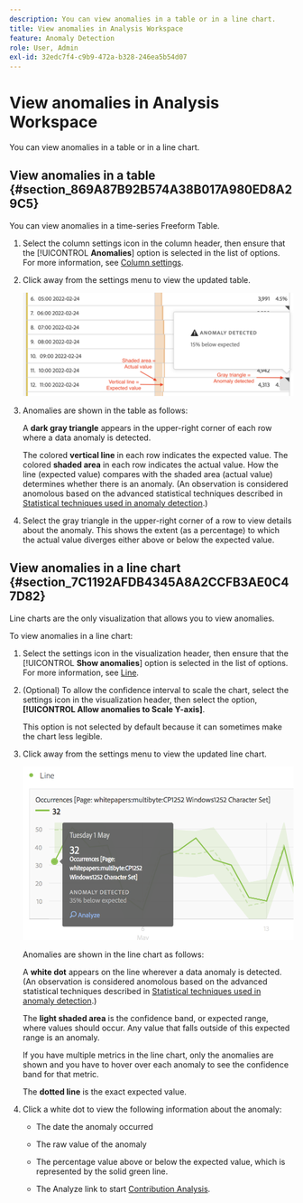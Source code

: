 ```yaml
---
description: You can view anomalies in a table or in a line chart.
title: View anomalies in Analysis Workspace
feature: Anomaly Detection
role: User, Admin
exl-id: 32edc7f4-c9b9-472a-b328-246ea5b54d07
---
```

# View anomalies in Analysis Workspace

You can view anomalies in a table or in a line chart.

## View anomalies in a table {#section_869A87B92B574A38B017A980ED8A29C5}

You can view anomalies in a time-series Freeform Table.

1. Select the column settings icon in the column header, then ensure that the [!UICONTROL **Anomalies**] option is selected in the list of options. For more information, see [Column settings](/help/analyze/analysis-workspace/visualizations/freeform-table/column-row-settings/column-settings.md).

1. Click away from the settings menu to view the updated table.

   ![](assets/anomaly_detected.png)

1. Anomalies are shown in the table as follows:

   A **dark gray triangle** appears in the upper-right corner of each row where a data anomaly is detected.

   The colored **vertical line** in each row indicates the expected value. The colored **shaded area** in each row indicates the actual value. How the line (expected value) compares with the shaded area (actual value) determines whether there is an anomaly. (An observation is considered anomolous based on the advanced statistical techniques described in [Statistical techniques used in anomaly detection](/help/analyze/analysis-workspace/virtual-analyst/c-anomaly-detection/statistics-anomaly-detection.md).)

1. Select the gray triangle in the upper-right corner of a row to view details about the anomaly. This shows the extent (as a percentage) to which the actual value diverges either above or below the expected value.

## View anomalies in a line chart {#section_7C1192AFDB4345A8A2CCFB3AE0C47D82}

Line charts are the only visualization that allows you to view anomalies.

To view anomalies in a line chart:

1. Select the settings icon in the visualization header, then ensure that the [!UICONTROL **Show anomalies**] option is selected in the list of options. For more information, see [Line](/help/analyze/analysis-workspace/visualizations/line.md).

1. (Optional) To allow the confidence interval to scale the chart, select the settings icon in the visualization header, then select the option, **[!UICONTROL Allow anomalies to Scale Y-axis]**. 

   This option is not selected by default because it can sometimes make the chart less legible.
   
1. Click away from the settings menu to view the updated line chart.

      ![](assets/anomaly_linechart.png)

   Anomalies are shown in the line chart as follows:
   
   A **white dot** appears on the line wherever a data anomaly is detected. (An observation is considered anomolous based on the advanced statistical techniques described in [Statistical techniques used in anomaly detection](/help/analyze/analysis-workspace/virtual-analyst/c-anomaly-detection/statistics-anomaly-detection.md).)

   The **light shaded area** is the confidence band, or expected range, where values should occur. Any value that falls outside of this expected range is an anomaly. 

   If you have multiple metrics in the line chart, only the anomalies are shown and you have to hover over each anomaly to see the confidence band for that metric. 

   The **dotted line** is the exact expected value.

1. Click a white dot to view the following information about the anomaly:

   * The date the anomaly occurred 
   
   * The raw value of the anomaly 
   
   * The percentage value above or below the expected value, which is represented by the solid green line.
   
   * The Analyze link to start [Contribution Analysis](/help/analyze/analysis-workspace/virtual-analyst/contribution-analysis/ca-tokens.md).  






